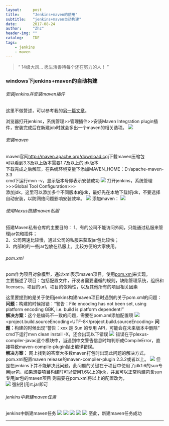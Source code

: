 ```yaml
---
layout:     post
title:      "Jenkins+maven的使用"
subtitle:   "jenkins+maven自动构建"
date:       2017-08-24
author:     "Zhz"
header-img: ""
catalog:    IDE
tags:
    - jenkins
    - maven
---
```


> “ 14级大风... 愿生活善待每个还在努力的人！ ”


### windows下jenkins+maven的自动构建

###### 安装jenkins并安装maven插件

这里不做赘述，可以参考我的<a href="/2017/08/23/jenkins-ant/">另一篇文章</a>。

浏览器打开jenkins，系统管理>>管理插件>>安装Maven Integration plugin插件，安装完成后在新建job时就会多出一个maven的相关选项。
<img src="/img/in-post/20170824_jenkins/1-1-1.png"/>
###### 安装maven

maven官网<a href="http://maven.apache.org/download.cgi">http://maven.apache.org/download.cgi</a>下载maven压缩包
<br>
可以看到3.3及以上版本需要1.7及以上的jdk版本
<br>
下载完成之后解压，在系统环境变量下添加MAVEN_HOME：D:/apache-maven-3.3
<br>
cmd下运行mvn -v，显示版本号即表示安装成功
<img src="/img/in-post/20170824_jenkins/1-2-1.png"/>
打开jenkins，系统管理>>>Global Tool Configuration>>>
<br>
添加jdk，这里可以添加多个不同版本的jdk，最好先在本地下载好jdk，不要选择自动安装，以防网络问题影响安装效率。
<img src="/img/in-post/20170824_jenkins/1-2-2.png"/>
添加maven：
<img src="/img/in-post/20170824_jenkins/1-2-3.png"/>

###### 使用Nexus搭建maven私服
搭建Maven私有仓库的主要目的：
1、有的公司不能访问外网，只能通过私服来管理jar包和插件；
<br>
2、公司网速比较慢，通过公司的私服来获取jar包比较快；
<br>
3、内部的的一些jar包放在私服上，比较方便的大家使用。
<br>

###### pom.xml

pom作为项目对象模型，通过xml表示maven项目，使用<a href="/_posts_attach/pom.xml">pom.xml</a>来实现。
<br>
主要描述了项目：包括配置文件，开发者需要遵循的规则，缺陷管理系统，组织和licenses，项目的url，项目的依赖性，以及其他所有的项目相关因素

这里要提到的是关于使用jenkins构建maven项目时遇到的关于pom.xml的问题：
<br>
<b>问题：</b>构建的时候报错：“警告：File encoding has not been set, using platform encoding GBK, i.e. build is platform dependent!”
<br>
<b>解决方案：</b>这个是编码不一致的问题，需要在pom.xml添加配置项
<img src="/img/in-post/20170824_jenkins/1-4-1.png"/>
<properties>
	<project.build.sourceEncoding>UTF-8</project.build.sourceEncoding>
</properties>
<b>问题：</b>构建的时候出现“警告：xxx 是 Sun 的专用 API，可能会在未来版本中删除”
cmd下运行mvn clean install -X，还会出现以下错误
<img src="/img/in-post/20170824_jenkins/1-4-2.png"/>
错误在于plexus-compiler-javac这个模块中，当遇到中文警告信息时均判断成CompileError，直接导致maven-compile-plugin抛出编译错误。
<br>
<b>解决方案：</b>
网上找到的答案大多数maven打包时出现此问题的解决方式，pom.xml配置maven release的maven-compiler-plugin  2.3.2或者以上。
<img src="/img/in-post/20170824_jenkins/1-4-3.png"/>
但是在jenkins下并不能解决此问题，此问题的关键在于项目中使用了jdk1.6的sun专用jar包，如果想要项目构建时可以使用1.6以上的jdk，并且可以正常构建包含sun专用jar包的maven项目
则需要在pom.xml将以上的配置改为，
<br>
<img src="/img/in-post/20170824_jenkins/1-4-4.png"/>
强制引用rt.jar即可

###### jenkins中新建maven任务

jenkins中新建maven任务
<img src="/img/in-post/20170824_jenkins/1-5-1.png"/>
<img src="/img/in-post/20170824_jenkins/1-5-2.png"/>
<img src="/img/in-post/20170824_jenkins/1-5-3.png"/>
<img src="/img/in-post/20170824_jenkins/1-5-4.png"/>
<img src="/img/in-post/20170824_jenkins/1-5-5.png"/>
至此，新建maven任务成功

---